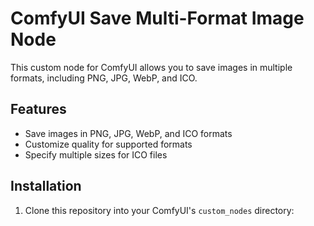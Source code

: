 # ComfyUI Save Multi-Format Image Node

This custom node for ComfyUI allows you to save images in multiple formats, including PNG, JPG, WebP, and ICO.

## Features

- Save images in PNG, JPG, WebP, and ICO formats
- Customize quality for supported formats
- Specify multiple sizes for ICO files

## Installation

1. Clone this repository into your ComfyUI's `custom_nodes` directory:
